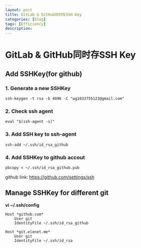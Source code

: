 ```yaml
---
layout: post
title: GitLab & GitHub同时存SSH Key
categories: [blog]
tags: [Efficiency]
description: 
---
```


# GitLab & GitHub同时存SSH Key

## Add SSHKey(for github)

### 1. Generate a new SSHKey

```ssh-keygen -t rsa -b 4096 -C "wg1033755123@gmail.com"```

### 2. Check ssh agent

```eval "$(ssh-agent -s)"```

### 3. Add SSH key to ssh-agent 

```ssh-add ~/.ssh/id_rsa_github```

### 4. Add SSHKey to github accout

```pbcopy < ~/.ssh/id_rsa_github.pub```

github link: https://github.com/settings/ssh

## Manage SSHKey for different git

**vi  ~/.ssh/config**



    Host *github.com*
    	User git
    	IdentityFile ~/.ssh/id_rsa_github
    	
    Host *git.elenet.me*
    	User git
    	IdentityFile ~/.ssh/id_rsa
